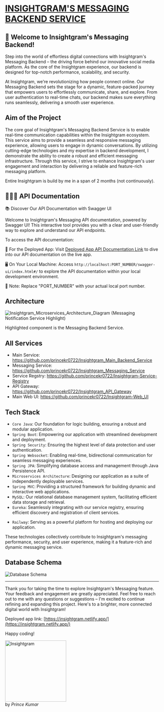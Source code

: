 # [INSIGHTGRAM'S MESSAGING BACKEND SERVICE](https://insightgrammessagingservice-production.up.railway.app)

## 🚀 Welcome to Insightgram's Messaging Backend!

Step into the world of effortless digital connections with Insightgram's Messaging Backend – the driving force behind our innovative social media platform. As the core of the Insightgram experience, our backend is designed for top-notch performance, scalability, and security.

At Insightgram, we're revolutionizing how people connect online. Our Messaging Backend sets the stage for a dynamic, feature-packed journey that empowers users to effortlessly communicate, share, and explore. From user authentication to real-time chats, our backend makes sure everything runs seamlessly, delivering a smooth user experience.


## Aim of the Project

The core goal of Insightgram's Messaging Backend Service is to enable real-time communication capabilities within the Insightgram ecosystem. This service aims to provide a seamless and responsive messaging experience, allowing users to engage in dynamic conversations. By utilizing cutting-edge technologies and my expertise in backend development, I demonstrate the ability to create a robust and efficient messaging infrastructure. Through this service, I strive to enhance Insightgram's user engagement and interaction by delivering a reliable and feature-rich messaging platform.

Entire Insightgram is build by me in a span of 2 months (not continuously).

## 🧑🏻‍💻 API Documentation

📚 Discover Our API Documentation with Swagger UI

Welcome to Insightgram's Messaging API documentation, powered by Swagger UI! This interactive tool provides you with a clear and user-friendly way to explore and understand our API endpoints.

To access the API documentation:

🚀 For the Deployed App:
Visit [Deployed App API Documentation Link](https://insightgrammessagingservice-production.up.railway.app/swagger-ui/index.html#/text) to dive into our API documentation on the live app.

🖥️ On Your Local Machine:
Access `http://localhost:PORT_NUMBER/swagger-ui/index.html#/` to explore the API documentation within your local development environment.

📌 Note: Replace "PORT_NUMBER" with your actual local port number.


## Architecture

![Insightgram_Microservices_Architecture_Diagram (Messaging Notification Service Highlight)](https://github.com/princekr0722/Insightgram_Messaging_Service/assets/112754559/9f7085b2-f25e-4583-ad30-ce27cfeaa5e2)

Highlighted component is the Messaging Backend Service.

## All Services

- Main Service: https://github.com/princekr0722/Insightgram_Main_Backend_Service
- Messaging Service: https://github.com/princekr0722/Insightgram_Messaging_Service
- Service Regstry: https://github.com/princekr0722/Insightgram-Service-Registry
- API Gateway: https://github.com/princekr0722/Insightgram_API_Gateway
- Main Web UI: https://github.com/princekr0722/Insightgram-Web_UI

## Tech Stack

- `Core Java`: Our foundation for logic building, ensuring a robust and modular application.
- `Spring Boot`: Empowering our application with streamlined development and deployment.
- `Spring Security`: Ensuring the highest level of data protection and user authentication.
- `Spring Websocket`: Enabling real-time, bidirectional communication for seamless messaging experiences.
- `Spring JPA`: Simplifying database access and management through Java Persistence API.
- `Microservices Architecture`: Designing our application as a suite of independently deployable services.
- `Spring MVC`: Providing a structured framework for building dynamic and interactive web applications.
- `MySQL`: Our relational database management system, facilitating efficient data storage and retrieval.
- `Eureka`: Seamlessly integrating with our service registry, ensuring efficient discovery and registration of client services.
<!-- - `Cloudinary`: Enabling seamless management and delivery of images and videos. -->
- `Railway`: Serving as a powerful platform for hosting and deploying our application.

These technologies collectively contribute to Insightgram's messaging performance, security, and user experience, making it a feature-rich and dynamic messaging service.

## Database Schema
<img src="https://github.com/princekr0722/Insightgram_Messaging_Service/assets/112754559/fbf24562-8c80-4a99-a167-c09d98a9e95a" alt="Database Schema">

<hr></hr>

Thank you for taking the time to explore Insightgram's Messaging feature. Your feedback and engagement are greatly appreciated. Feel free to reach out to me with any questions or suggestions – I'm excited to continue refining and expanding this project. Here's to a brighter, more connected digital world with Insightgram!

Deployed app link: [https://insightgram.netlify.app/](https://insightgram.netlify.app/)

Happy coding!

<img src="https://github.com/princekr0722/Insightgram_Main_Backend_Service/assets/112754559/2980510c-f4e1-4b95-bc37-574802c65235" alt="Insightgram" width="200">
<br>by <i>Prince Kumar</i>
